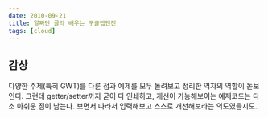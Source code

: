 ```yaml
---
date: 2010-09-21
title: 알짜만 골라 배우는 구글앱엔진
tags: [cloud]
---
```


## 감상
다양한 주제(특히 GWT)를 다룬 점과 예제를 모두 돌려보고 정리한 역자의 역할이 돋보인다. 
그런데 getter/setter까지 굳이 다 인쇄하고, 개선이 가능해보이는 예제코드는 다소 아쉬운 점이 남는다. 
보면서 따라서 입력해보고 스스로 개선해보라는 의도였을지도.. 
